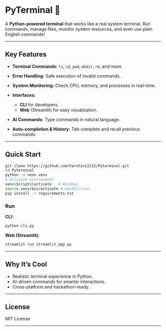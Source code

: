 

# PyTerminal 🚀

A **Python-powered terminal** that works like a real system terminal. Run commands, manage files, monitor system resources, and even use plain English commands!

---

## Key Features

* **Terminal Commands:** `ls`, `cd`, `pwd`, `mkdir`, `rm`, and more.
* **Error Handling:** Safe execution of invalid commands.
* **System Monitoring:** Check CPU, memory, and processes in real-time.
* **Interfaces:**

  * **CLI** for developers.
  * **Web** (Streamlit) for easy visualization.
* **AI Commands:** Type commands in natural language.
* **Auto-completion & History:** Tab-complete and recall previous commands.

---

## Quick Start

```bash
git clone https://github.com/Varshini2115/Pyterminal.git
cd Pyterminal
python -m venv venv
# Activate environment
venv\Scripts\activate   # Windows
source venv/bin/activate # macOS/Linux
pip install -r requirements.txt
```

### Run

**CLI:**

```bash
python cli.py
```

**Web (Streamlit):**

```bash
streamlit run streamlit_app.py
```

---

## Why It’s Cool

* Realistic terminal experience in Python.
* AI-driven commands for smarter interactions.
* Cross-platform and hackathon-ready.

---

## License

MIT License

---


